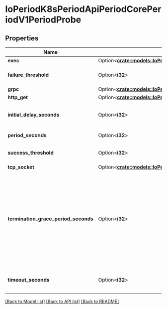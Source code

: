# IoPeriodK8sPeriodApiPeriodCorePeriodV1PeriodProbe

## Properties

Name | Type | Description | Notes
------------ | ------------- | ------------- | -------------
**exec** | Option<[**crate::models::IoPeriodK8sPeriodApiPeriodCorePeriodV1PeriodExecAction**](io.k8s.api.core.v1.ExecAction.md)> |  | [optional]
**failure_threshold** | Option<**i32**> | Minimum consecutive failures for the probe to be considered failed after having succeeded. Defaults to 3. Minimum value is 1. | [optional]
**grpc** | Option<[**crate::models::IoPeriodK8sPeriodApiPeriodCorePeriodV1PeriodGrpcAction**](io.k8s.api.core.v1.GRPCAction.md)> |  | [optional]
**http_get** | Option<[**crate::models::IoPeriodK8sPeriodApiPeriodCorePeriodV1PeriodHttpGetAction**](io.k8s.api.core.v1.HTTPGetAction.md)> |  | [optional]
**initial_delay_seconds** | Option<**i32**> | Number of seconds after the container has started before liveness probes are initiated. More info: https://kubernetes.io/docs/concepts/workloads/pods/pod-lifecycle#container-probes | [optional]
**period_seconds** | Option<**i32**> | How often (in seconds) to perform the probe. Default to 10 seconds. Minimum value is 1. | [optional]
**success_threshold** | Option<**i32**> | Minimum consecutive successes for the probe to be considered successful after having failed. Defaults to 1. Must be 1 for liveness and startup. Minimum value is 1. | [optional]
**tcp_socket** | Option<[**crate::models::IoPeriodK8sPeriodApiPeriodCorePeriodV1PeriodTcpSocketAction**](io.k8s.api.core.v1.TCPSocketAction.md)> |  | [optional]
**termination_grace_period_seconds** | Option<**i32**> | Optional duration in seconds the pod needs to terminate gracefully upon probe failure. The grace period is the duration in seconds after the processes running in the pod are sent a termination signal and the time when the processes are forcibly halted with a kill signal. Set this value longer than the expected cleanup time for your process. If this value is nil, the pod's terminationGracePeriodSeconds will be used. Otherwise, this value overrides the value provided by the pod spec. Value must be non-negative integer. The value zero indicates stop immediately via the kill signal (no opportunity to shut down). This is a beta field and requires enabling ProbeTerminationGracePeriod feature gate. Minimum value is 1. spec.terminationGracePeriodSeconds is used if unset. | [optional]
**timeout_seconds** | Option<**i32**> | Number of seconds after which the probe times out. Defaults to 1 second. Minimum value is 1. More info: https://kubernetes.io/docs/concepts/workloads/pods/pod-lifecycle#container-probes | [optional]

[[Back to Model list]](../README.md#documentation-for-models) [[Back to API list]](../README.md#documentation-for-api-endpoints) [[Back to README]](../README.md)


